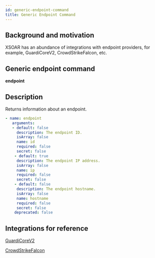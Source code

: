 ```yaml
---
id: generic-endpoint-command
title: Generic Endpoint Command
---
```



## Background and motivation

XSOAR has an abundance of integrations with endpoint providers, for example, GuardiCoreV2,  CrowdStrikeFalcon, etc. 



## Generic endpoint command

**endpoint**

## Description 
Returns information about an endpoint.

```yaml
- name: endpoint
   arguments:
   - default: false
     description: The endpoint ID.
     isArray: false
     name: id
     required: false
     secret: false
    - default: true
     description: The endpoint IP address.
     isArray: false
     name: ip
     required: false
     secret: false
    - default: false
     description: The endpoint hostname.
     isArray: false
     name: hostname
     required: false
     secret: false
    deprecated: false
```


## Integrations for reference

[GuardiCoreV2](https://github.com/demisto/content/tree/master/Packs/GuardiCore) 

[CrowdStrikeFalcon](https://github.com/demisto/content/tree/master/Packs/CrowdStrikeFalcon) 

